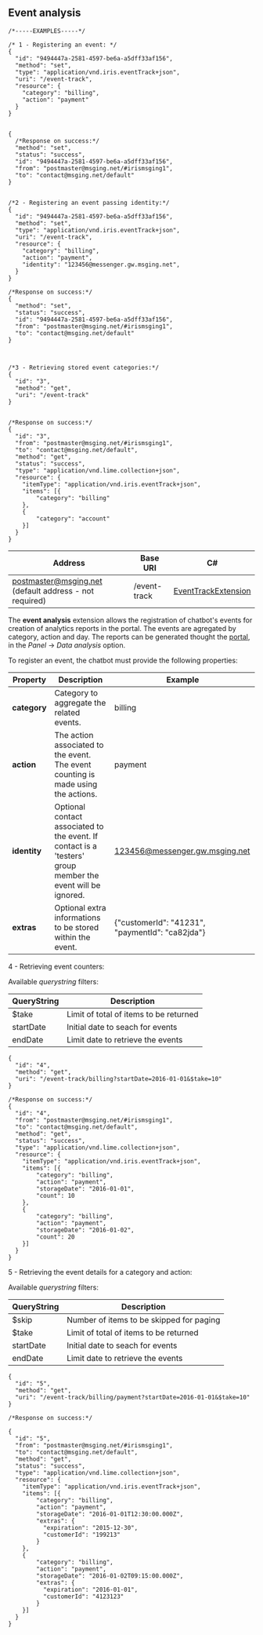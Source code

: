 ## Event analysis

```http
/*-----EXAMPLES-----*/

/* 1 - Registering an event: */
{  
  "id": "9494447a-2581-4597-be6a-a5dff33af156",
  "method": "set",
  "type": "application/vnd.iris.eventTrack+json",
  "uri": "/event-track",
  "resource": {  
    "category": "billing",
    "action": "payment"
  }
}


{
  /*Response on success:*/
  "method": "set",
  "status": "success",
  "id": "9494447a-2581-4597-be6a-a5dff33af156",
  "from": "postmaster@msging.net/#irismsging1",
  "to": "contact@msging.net/default"
}


/*2 - Registering an event passing identity:*/
{  
  "id": "9494447a-2581-4597-be6a-a5dff33af156",
  "method": "set",
  "type": "application/vnd.iris.eventTrack+json",
  "uri": "/event-track",
  "resource": {  
    "category": "billing",
    "action": "payment",
    "identity": "123456@messenger.gw.msging.net",
  }
}

/*Response on success:*/
{
  "method": "set",
  "status": "success",
  "id": "9494447a-2581-4597-be6a-a5dff33af156",
  "from": "postmaster@msging.net/#irismsging1",
  "to": "contact@msging.net/default"
}



/*3 - Retrieving stored event categories:*/
{  
  "id": "3",
  "method": "get",
  "uri": "/event-track"
}


/*Response on success:*/
{  
  "id": "3",
  "from": "postmaster@msging.net/#irismsging1",
  "to": "contact@msging.net/default",
  "method": "get",
  "status": "success",
  "type": "application/vnd.lime.collection+json",
  "resource": {
    "itemType": "application/vnd.iris.eventTrack+json",
    "items": [{
        "category": "billing"
    },
    {
        "category": "account"
    }]
  }
}
```



| Address               | Base URI     |  C#                 |
|-----------------------|--------------|---------------------|
| postmaster@msging.net (default address - not required) | /event-track | [EventTrackExtension](https://github.com/takenet/blip-sdk-csharp/tree/master/src/Take.Blip.Client/Extensions/EventTrack/EventTrackExtension.cs) |

The **event analysis** extension allows the registration of chatbot's events for creation of analytics reports in the portal. The events are agregated by category, action and day. The reports can be generated thought the [portal](https://portal.blip.ai), in the *Panel* -> *Data analysis* option.

To register an event, the chatbot must provide the following properties:

| Property     | Description                                                        | Example |
|--------------|--------------------------------------------------------------------|---------|
| **category** | Category to aggregate the related events.                          | billing |
| **action**   | The action associated to the event. The event counting is made using the actions.  | payment |
| **identity** | Optional contact associated to the event. If contact is a 'testers' group member the event will be ignored.  | 123456@messenger.gw.msging.net |
| **extras**   | Optional extra informations to be stored within the event.         | {"customerId": "41231", "paymentId": "ca82jda"} |





4 - Retrieving event counters:

Available *querystring* filters:

| QueryString  | Description                               |
|--------------|-------------------------------------------|
| $take        | Limit of total of items to be returned    |
| startDate    | Initial date to seach for events          |
| endDate      | Limit date to retrieve the events         |

```http
{  
  "id": "4",
  "method": "get",
  "uri": "/event-track/billing?startDate=2016-01-01&$take=10"
}
```


```http
/*Response on success:*/
{
  "id": "4",
  "from": "postmaster@msging.net/#irismsging1",
  "to": "contact@msging.net/default",
  "method": "get",
  "status": "success",  
  "type": "application/vnd.lime.collection+json",
  "resource": {
    "itemType": "application/vnd.iris.eventTrack+json",
    "items": [{
        "category": "billing",
        "action": "payment",
        "storageDate": "2016-01-01",
        "count": 10
    },
    {
        "category": "billing",
        "action": "payment",
        "storageDate": "2016-01-02",
        "count": 20
    }]
  }
}
```

5 - Retrieving the event details for a category and action:

Available *querystring* filters:

| QueryString  | Description                               |
|--------------|-------------------------------------------| 
| $skip        | Number of items to be skipped for paging  |
| $take        | Limit of total of items to be returned    |
| startDate    | Initial date to seach for events          |
| endDate      | Limit date to retrieve the events         |


```http
{  
  "id": "5",
  "method": "get",
  "uri": "/event-track/billing/payment?startDate=2016-01-01&$take=10"
}
```


```http
/*Response on success:*/

{
  "id": "5",
  "from": "postmaster@msging.net/#irismsging1",
  "to": "contact@msging.net/default",
  "method": "get",
  "status": "success",
  "type": "application/vnd.lime.collection+json",
  "resource": {
    "itemType": "application/vnd.iris.eventTrack+json",
    "items": [{
        "category": "billing",
        "action": "payment",
        "storageDate": "2016-01-01T12:30:00.000Z",
        "extras": {
          "expiration": "2015-12-30",
          "customerId": "199213"
        }      
    },
    {
        "category": "billing",
        "action": "payment",
        "storageDate": "2016-01-02T09:15:00.000Z",
        "extras": {
          "expiration": "2016-01-01",
          "customerId": "4123123"
        }  
    }]
  }
}
```
